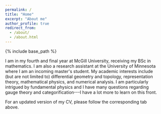 ```yaml
---
permalink: /
title: "Home"
excerpt: "About me"
author_profile: true
redirect_from: 
  - /about/
  - /about.html
---
```


{% include base_path %}

I am in my fourth and final year at McGill University, receiving my BSc in mathematics. I am also a research assistant at the University of Minnesota where I am an incoming master's student. My academic interests include (but are not limited to) differential geometry and topology, representation theory, mathematical physics, and numerical analysis. I am particularly intrigued by fundamental physics and I have many questions regarding gauge theory and categorification---I have a lot more to learn on this front.

For an updated version of my CV, please follow the corresponding tab above.

